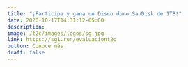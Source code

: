 ```yaml
---
title: "¡Participa y gana un Disco duro SanDisk de 1TB!"
date: 2020-10-17T14:31:12-05:00
description: 
image: /t2c/images/logos/sg.jpg
link: https://sg1.run/evaluaciont2c
button: Conoce más
draft: false
---
```


